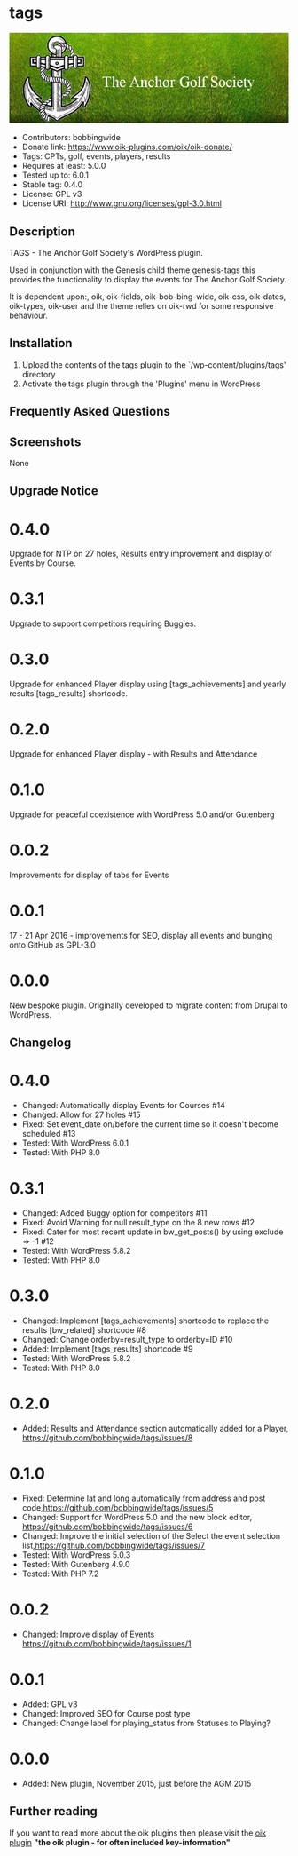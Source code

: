 # tags 
![banner](assets/tags-banner-772x250.jpg)
* Contributors: bobbingwide
* Donate link: https://www.oik-plugins.com/oik/oik-donate/
* Tags: CPTs, golf, events, players, results
* Requires at least: 5.0.0
* Tested up to: 6.0.1
* Stable tag: 0.4.0
* License: GPL v3
* License URI: http://www.gnu.org/licenses/gpl-3.0.html

## Description 

TAGS - The Anchor Golf Society's WordPress plugin.


Used in conjunction with the Genesis child theme genesis-tags this
provides the functionality to display the events for The Anchor Golf Society.

It is dependent upon:, oik, oik-fields, oik-bob-bing-wide, oik-css, oik-dates, oik-types, oik-user
and the theme relies on oik-rwd for some responsive behaviour.



## Installation 
1. Upload the contents of the tags plugin to the `/wp-content/plugins/tags' directory
1. Activate the tags plugin through the 'Plugins' menu in WordPress

## Frequently Asked Questions 

## Screenshots 
None

## Upgrade Notice
# 0.4.0 
Upgrade for NTP on 27 holes, Results entry improvement and display of Events by Course.

# 0.3.1 
Upgrade to support competitors requiring Buggies.

# 0.3.0 
Upgrade for enhanced Player display using [tags_achievements] and  yearly results [tags_results] shortcode.

# 0.2.0 
Upgrade for enhanced Player display - with Results and Attendance

# 0.1.0 
Upgrade for peaceful coexistence with WordPress 5.0 and/or Gutenberg

# 0.0.2 
Improvements for display of tabs for Events

# 0.0.1 
17 - 21 Apr 2016 - improvements for SEO, display all events and bunging onto GitHub as GPL-3.0

# 0.0.0 
New bespoke plugin. Originally developed to migrate content from Drupal to WordPress.

## Changelog 
# 0.4.0 
* Changed: Automatically display Events for Courses #14
* Changed: Allow for 27 holes #15
* Fixed: Set event_date on/before the current time so it doesn't become scheduled #13
* Tested: With WordPress 6.0.1
* Tested: With PHP 8.0

# 0.3.1 
* Changed: Added Buggy option for competitors #11
* Fixed: Avoid Warning for null result_type on the 8 new rows #12
* Fixed: Cater for most recent update in bw_get_posts() by using exclude => -1 #12
* Tested: With WordPress 5.8.2
* Tested: With PHP 8.0

# 0.3.0 
* Changed: Implement [tags_achievements] shortcode to replace the results [bw_related] shortcode #8
* Changed: Change orderby=result_type to orderby=ID #10
* Added: Implement [tags_results] shortcode #9
* Tested: With WordPress 5.8.2
* Tested: With PHP 8.0

# 0.2.0 
* Added: Results and Attendance section automatically added for a Player, https://github.com/bobbingwide/tags/issues/8

# 0.1.0
* Fixed: Determine lat and long automatically from address and post code,https://github.com/bobbingwide/tags/issues/5
* Changed: Support for WordPress 5.0 and the new block editor, https://github.com/bobbingwide/tags/issues/6
* Changed: Improve the initial selection of the Select the event selection list,https://github.com/bobbingwide/tags/issues/7
* Tested: With WordPress 5.0.3
* Tested: With Gutenberg 4.9.0
* Tested: With PHP 7.2

# 0.0.2 
* Changed: Improve display of Events https://github.com/bobbingwide/tags/issues/1

# 0.0.1 
* Added: GPL v3
* Changed: Improved SEO for Course post type
* Changed: Change label for playing_status from Statuses to Playing?

# 0.0.0 
* Added: New plugin, November 2015, just before the AGM 2015

## Further reading 
If you want to read more about the oik plugins then please visit the
[oik plugin](https://www.oik-plugins.com/oik)
**"the oik plugin - for often included key-information"**

